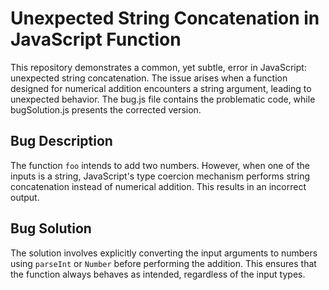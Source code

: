 # Unexpected String Concatenation in JavaScript Function

This repository demonstrates a common, yet subtle, error in JavaScript: unexpected string concatenation. The issue arises when a function designed for numerical addition encounters a string argument, leading to unexpected behavior.  The bug.js file contains the problematic code, while bugSolution.js presents the corrected version.

## Bug Description
The function `foo` intends to add two numbers. However, when one of the inputs is a string, JavaScript's type coercion mechanism performs string concatenation instead of numerical addition. This results in an incorrect output.

## Bug Solution
The solution involves explicitly converting the input arguments to numbers using `parseInt` or `Number` before performing the addition. This ensures that the function always behaves as intended, regardless of the input types.